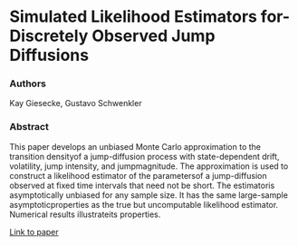# Simulated Likelihood Estimators for-Discretely Observed Jump Diffusions
### Authors
Kay Giesecke, Gustavo Schwenkler
### Abstract
This paper develops an unbiased Monte Carlo approximation to the transition densityof a jump-diffusion process with state-dependent drift, volatility, jump intensity, and jumpmagnitude.  The approximation is used to construct a likelihood estimator of the parametersof a jump-diffusion observed at fixed time intervals that need not be short.  The estimatoris  asymptotically  unbiased  for  any  sample  size.   It  has  the  same  large-sample  asymptoticproperties as the true but uncomputable likelihood estimator.  Numerical results illustrateits properties.

[Link to paper](https://stanford.app.box.com/s/sbap1z1q65rbo6hzwrw8bkjbmep7o2ax)
